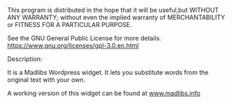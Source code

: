 This program is distributed in the hope that it will be useful,but WITHOUT ANY WARRANTY; without even the implied warranty of MERCHANTABILITY or FITNESS FOR A PARTICULAR PURPOSE.  

See the GNU General Public License for more details. https://www.gnu.org/licenses/gpl-3.0.en.html

Description:

It is a Madlibs Wordpress widget. It lets you substitute words from the original text with your own.

A working version of this widget can be found at www.madlibs.info
